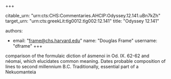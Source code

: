 +++


citable_urn: "urn:cts:CHS:Commentaries.AHCIP:Odyssey.12.141.uBn7kZh"
target_urn: "urn:cts:greekLit:tlg0012.tlg002:12.141"
title: "Odyssey 12.141"

authors:
- email: "frame@chs.harvard.edu"
  name: "Douglas Frame"
  username: "dframe"
+++

<p>comparison of the formulaic diction of ásmenoi in Od. IX. 62-62 and néomai, which elucidates common meaning. Dates probable composition of lines to second millennium B.C.  Traditionally, essential part of a Nekuomanteίa</p>
